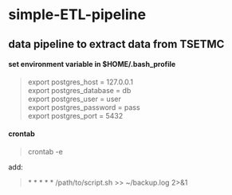 # simple-ETL-pipeline
## data pipeline to extract data from TSETMC


#### set environment variable in  $HOME/.bash_profile
> export postgres_host = 127.0.0.1 <br>
> export postgres_database = db <br>
> export postgres_user = user <br>
> export postgres_password = pass <br>
> export postgres_port = 5432 <br>

#### crontab

> crontab -e

add:
> \* * * * * /path/to/script.sh >> ~/backup.log 2>&1

